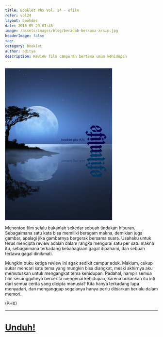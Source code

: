 ```yaml
---
title: Booklet Phx Vol. 24 - efilm
refer: vol24
layout: bookdes
date: 2015-05-29 07:45
image: /assets/images/blog/beradab-bersama-arsip.jpg
headerImage: false
tag:
category: booklet
author: aditya
description: Review film campuran bertema umum kehidupan
---
```


<img class="image" src="/assets/images/cover/booklet24.jpg" alt="__" height="500px">

Menonton film selalu bukanlah sekedar sebuah tindakan hiburan. Sebagaimana satu kata bisa memiliki beragam makna, demikian juga gambar, apalagi jika gambarnya bergerak bersama suara. Usahaku untuk terus mencipta review adalah dalam rangka mengurai satu per satu makna itu, sebagaimana terkadang kebahagiaan gagal dipahami, dan sebuah tertawa gagal dinikmati.

Mungkin buku ketiga review ini agak sedikit campur aduk. Maklum, cukup sukar mencari satu tema yang mungkin bisa diangkat, meski akhirnya aku memutuskan untuk mengangkat tema kehidupan. Padahal, hampir semua film sesungguhnya bercerita mengenai kehidupan, karena bukankah itu inti dari semua cerita yang dicipta manusia? Kita hanya terkadang lupa menyadari, dan menganggap segalanya hanya perlu dibiarkan berlalu dalam memori.  

(PHX)

***

# [Unduh!][akses]

[akses]: https://issuu.com/Aditya-FiniarelPhoenix/docs/_24_e-fil-m